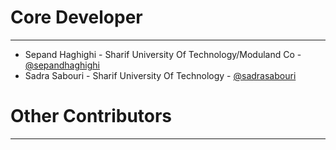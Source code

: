 # Core Developer #

----------
- Sepand Haghighi - Sharif University Of Technology/Moduland Co - [@sepandhaghighi](http://github.com/sepandhaghighi)
- Sadra Sabouri - Sharif University Of Technology - [@sadrasabouri](https://github.com/sadrasabouri)

# Other Contributors #
----------
